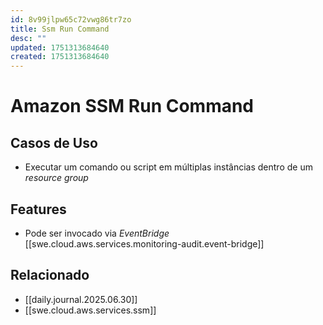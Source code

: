 ```yaml
---
id: 8v99jlpw65c72vwg86tr7zo
title: Ssm Run Command
desc: ""
updated: 1751313684640
created: 1751313684640
---
```


# Amazon SSM Run Command

## Casos de Uso

- Executar um comando ou script em múltiplas instâncias dentro de um _resource group_

## Features

- Pode ser invocado via _EventBridge_ [[swe.cloud.aws.services.monitoring-audit.event-bridge]]

## Relacionado

- [[daily.journal.2025.06.30]]
- [[swe.cloud.aws.services.ssm]]
